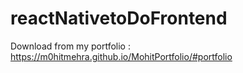 # reactNativetoDoFrontend

Download from my portfolio : https://m0hitmehra.github.io/MohitPortfolio/#portfolio
